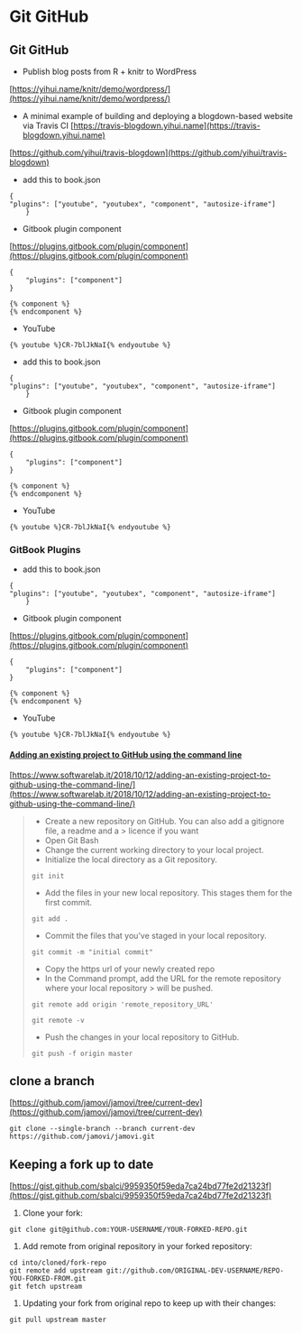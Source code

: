 # Git GitHub

## Git GitHub

* Publish blog posts from R + knitr to WordPress

[https://yihui.name/knitr/demo/wordpress/](https://yihui.name/knitr/demo/wordpress/)

* A minimal example of building and deploying a blogdown-based website via Travis CI [https://travis-blogdown.yihui.name](https://travis-blogdown.yihui.name)

[https://github.com/yihui/travis-blogdown](https://github.com/yihui/travis-blogdown)

* add this to book.json

```text
{
"plugins": ["youtube", "youtubex", "component", "autosize-iframe"]
    }
```

* Gitbook plugin component

[https://plugins.gitbook.com/plugin/component](https://plugins.gitbook.com/plugin/component)

```text
{
    "plugins": ["component"]
}

{% component %}
{% endcomponent %}
```

* YouTube 

```text
{% youtube %}CR-7blJkNaI{% endyoutube %}
```

* add this to book.json

```text
{
"plugins": ["youtube", "youtubex", "component", "autosize-iframe"]
    }
```

* Gitbook plugin component

[https://plugins.gitbook.com/plugin/component](https://plugins.gitbook.com/plugin/component)

```text
{
    "plugins": ["component"]
}

{% component %}
{% endcomponent %}
```

* YouTube 

```text
{% youtube %}CR-7blJkNaI{% endyoutube %}
```

### GitBook Plugins

* add this to book.json

```text
{
"plugins": ["youtube", "youtubex", "component", "autosize-iframe"]
    }
```

* Gitbook plugin component

[https://plugins.gitbook.com/plugin/component](https://plugins.gitbook.com/plugin/component)

```text
{
    "plugins": ["component"]
}

{% component %}
{% endcomponent %}
```

* YouTube 

```text
{% youtube %}CR-7blJkNaI{% endyoutube %}
```

#### [Adding an existing project to GitHub using the command line](https://www.softwarelab.it/2018/10/12/adding-an-existing-project-to-github-using-the-command-line/)

[https://www.softwarelab.it/2018/10/12/adding-an-existing-project-to-github-using-the-command-line/](https://www.softwarelab.it/2018/10/12/adding-an-existing-project-to-github-using-the-command-line/)

> * Create a new repository on GitHub. You can also add a gitignore file, a readme and a &gt; licence if you want
> * Open Git Bash
> * Change the current working directory to your local project.
> * Initialize the local directory as a Git repository.
>
> ```text
> git init
> ```
>
> * Add the files in your new local repository. This stages them for the first commit.
>
> ```text
> git add .
> ```
>
> * Commit the files that you’ve staged in your local repository.
>
> ```text
> git commit -m "initial commit"
> ```
>
> * Copy the https url of your newly created repo
> * In the Command prompt, add the URL for the remote repository where your local repository &gt; will be pushed.
>
> ```text
> git remote add origin 'remote_repository_URL'
> ```
>
> ```text
> git remote -v
> ```
>
> * Push the changes in your local repository to GitHub.
>
> ```text
> git push -f origin master
> ```

## clone a branch

[https://github.com/jamovi/jamovi/tree/current-dev](https://github.com/jamovi/jamovi/tree/current-dev)

```text
git clone --single-branch --branch current-dev https://github.com/jamovi/jamovi.git
```

## Keeping a fork up to date

[https://gist.github.com/sbalci/9959350f59eda7ca24bd77fe2d21323f](https://gist.github.com/sbalci/9959350f59eda7ca24bd77fe2d21323f)

1. Clone your fork:

```text
git clone git@github.com:YOUR-USERNAME/YOUR-FORKED-REPO.git
```

1. Add remote from original repository in your forked repository: 

```text
cd into/cloned/fork-repo
git remote add upstream git://github.com/ORIGINAL-DEV-USERNAME/REPO-YOU-FORKED-FROM.git
git fetch upstream
```

1. Updating your fork from original repo to keep up with their changes:

```text
git pull upstream master
```

